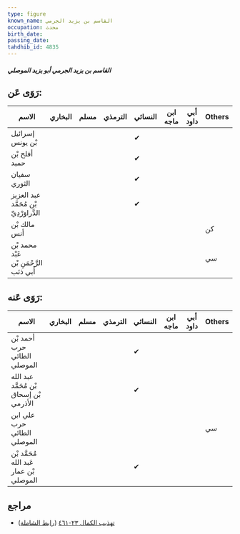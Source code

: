 ```yaml
---
type: figure
known_name: القاسم بن يزيد الجرمي
occupation: محدث
birth_date:
passing_date:
tahdhib_id: 4835
---
```

##### القاسم بن يزيد الجرمي أبو يزيد الموصلي

## رَوَى عَن:
| الاسم                                   | البخاري | مسلم | الترمذي | النسائي | ابن ماجه | أبي داود | Others |
| --------------------------------------- | ------- | ---- | ------- | ------- | -------- | -------- | ------ |
| إسرائيل بْن يونس                        |         |      |         | ✔       |          |          |        |
| أفلح بْن حميد                           |         |      |         | ✔       |          |          |        |
| سفيان الثوري                            |         |      |         | ✔       |          |          |        |
| عبد العزيز بْن مُحَمَّد الدَّراوَرْدِيّ |         |      |         | ✔       |          |          |        |
| مالك بْن أنس                            |         |      |         |         |          |          | كن     |
| محمد بْن عَبْد الرَّحْمَنِ بْن أَبي ذئب |         |      |         |         |          |          | سي     |
## رَوَى عَنه:
| الاسم                                   | البخاري | مسلم | الترمذي | النسائي | ابن ماجه | أبي داود | Others |
| --------------------------------------- | ------- | ---- | ------- | ------- | -------- | -------- | ------ |
| أحمد بْن حرب الطائي الموصلي             |         |      |         | ✔       |          |          |        |
| عبد الله بْن مُحَمَّد بْن إسحاق الأذرمي |         |      |         | ✔       |          |          |        |
| علي ابن حرب الطائي الموصلي              |         |      |         |         |          |          | سي     |
| مُحَمَّد بْن عَبد الله بْن عمار الموصلي |         |      |         | ✔       |          |          |        |
## مراجع
- [تهذيب الكمال ٢٣-٤٦١](obsidian://open?vault=Tahdhib-al-Kamal&file=Figures/٤٨٣٥-القاسم%20بن%20يزيد%20الجرمي%20أبو%20يزيد%20الموصلي) ([رابط الشاملة](https://shamela.ws/book/3722/12348))